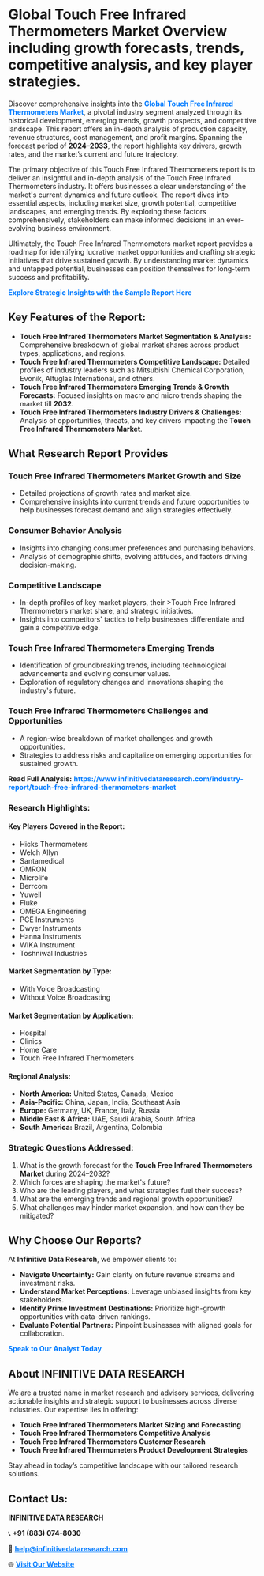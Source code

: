 <h1>Global Touch Free Infrared Thermometers Market Overview including growth forecasts, trends, competitive analysis, and key player strategies.</h1>
<p>
Discover comprehensive insights into the 
<a href="https://www.infinitivedataresearch.com/industry-report/touch-free-infrared-thermometers-market" rel="dofollow" style="color: #007BFF; text-decoration: none;"><strong>Global Touch Free Infrared Thermometers Market</strong></a>, a pivotal industry segment analyzed through its historical development, emerging trends, growth prospects, and competitive landscape. This report offers an in-depth analysis of production capacity, revenue structures, cost management, and profit margins. Spanning the forecast period of <strong>2024–2033</strong>, the report highlights key drivers, growth rates, and the market’s current and future trajectory.
</p>
<p>
The primary objective of this Touch Free Infrared Thermometers report is to deliver an insightful and in-depth analysis of the Touch Free Infrared Thermometers industry. It offers businesses a clear understanding of the market's current dynamics and future outlook. The report dives into essential aspects, including market size, growth potential, competitive landscapes, and emerging trends. By exploring these factors comprehensively, stakeholders can make informed decisions in an ever-evolving business environment.
</p>
<p>
Ultimately, the Touch Free Infrared Thermometers market report provides a roadmap for identifying lucrative market opportunities and crafting strategic initiatives that drive sustained growth. By understanding market dynamics and untapped potential, businesses can position themselves for long-term success and profitability.
</p>
<p>
<a href="https://www.infinitivedataresearch.com/request-sample/reportId=112519" style="color: #007BFF; text-decoration: none;"><strong>Explore Strategic Insights with the Sample Report Here</strong></a>
</p>

<h2>Key Features of the Report:</h2>
<ul>
<li><strong>Touch Free Infrared Thermometers Market Segmentation & Analysis:</strong> Comprehensive breakdown of global market shares across product types, applications, and regions.</li>
<li><strong>Touch Free Infrared Thermometers Competitive Landscape:</strong> Detailed profiles of industry leaders such as Mitsubishi Chemical Corporation, Evonik, Altuglas International, and others.</li>
<li><strong>Touch Free Infrared Thermometers Emerging Trends & Growth Forecasts:</strong> Focused insights on macro and micro trends shaping the market till <strong>2032</strong>.</li>
<li><strong>Touch Free Infrared Thermometers Industry Drivers & Challenges:</strong> Analysis of opportunities, threats, and key drivers impacting the <strong>Touch Free Infrared Thermometers Market</strong>.</li>
</ul>

<h2>What Research Report Provides</h2>
<h3>Touch Free Infrared Thermometers Market Growth and Size</h3>
<ul>
<li>Detailed projections of growth rates and market size.</li>
<li>Comprehensive insights into current trends and future opportunities to help businesses forecast demand and align strategies effectively.</li>
</ul>

<h3>Consumer Behavior Analysis</h3>
<ul>
<li>Insights into changing consumer preferences and purchasing behaviors.</li>
<li>Analysis of demographic shifts, evolving attitudes, and factors driving decision-making.</li>
</ul>

<h3>Competitive Landscape</h3>
<ul>
<li>In-depth profiles of key market players, their >Touch Free Infrared Thermometers market share, and strategic initiatives.</li>
<li>Insights into competitors' tactics to help businesses differentiate and gain a competitive edge.</li>
</ul>

<h3>Touch Free Infrared Thermometers Emerging Trends</h3>
<ul>
<li>Identification of groundbreaking trends, including technological advancements and evolving consumer values.</li>
<li>Exploration of regulatory changes and innovations shaping the industry's future.</li>
</ul>

<h3>Touch Free Infrared Thermometers Challenges and Opportunities</h3>
<ul>
<li>A region-wise breakdown of market challenges and growth opportunities.</li>
<li>Strategies to address risks and capitalize on emerging opportunities for sustained growth.</li>
</ul>
<p><strong>Read Full Analysis:</strong> <a href="https://www.infinitivedataresearch.com/industry-report/touch-free-infrared-thermometers-market" rel="dofollow" style="color: #007BFF; text-decoration: none;"><strong>https://www.infinitivedataresearch.com/industry-report/touch-free-infrared-thermometers-market</strong></a></p>
<h3>Research Highlights:</h3>
<h4>Key Players Covered in the Report:</h4>
<ul><li>Hicks Thermometers</li><li>Welch Allyn</li><li>Santamedical</li><li>OMRON</li><li>Microlife</li><li>Berrcom</li><li>Yuwell</li><li>Fluke</li><li>OMEGA Engineering</li><li>PCE Instruments</li><li>Dwyer Instruments</li><li>Hanna Instruments</li><li>WIKA Instrument</li><li>Toshniwal Industries</li></ul>
<h4>Market Segmentation by Type:</h4>
<ul><li>With Voice Broadcasting</li><li>Without Voice Broadcasting</li></ul>
<h4>Market Segmentation by Application:</h4>
<ul><li>Hospital</li><li>Clinics</li><li>Home Care</li><li>Touch Free Infrared Thermometers</li></ul>

<h4>Regional Analysis:</h4>
<ul>
<li><strong>North America:</strong> United States, Canada, Mexico</li>
<li><strong>Asia-Pacific:</strong> China, Japan, India, Southeast Asia</li>
<li><strong>Europe:</strong> Germany, UK, France, Italy, Russia</li>
<li><strong>Middle East & Africa:</strong> UAE, Saudi Arabia, South Africa</li>
<li><strong>South America:</strong> Brazil, Argentina, Colombia</li>
</ul>

<h3>Strategic Questions Addressed:</h3>
<ol>
<li>What is the growth forecast for the <strong>Touch Free Infrared Thermometers Market</strong> during 2024–2032?</li>
<li>Which forces are shaping the market's future?</li>
<li>Who are the leading players, and what strategies fuel their success?</li>
<li>What are the emerging trends and regional growth opportunities?</li>
<li>What challenges may hinder market expansion, and how can they be mitigated?</li>
</ol>

<h2>Why Choose Our Reports?</h2>
<p>At <strong>Infinitive Data Research</strong>, we empower clients to:</p>
<ul>
<li><strong>Navigate Uncertainty:</strong> Gain clarity on future revenue streams and investment risks.</li>
<li><strong>Understand Market Perceptions:</strong> Leverage unbiased insights from key stakeholders.</li>
<li><strong>Identify Prime Investment Destinations:</strong> Prioritize high-growth opportunities with data-driven rankings.</li>
<li><strong>Evaluate Potential Partners:</strong> Pinpoint businesses with aligned goals for collaboration.</li>
</ul>
<p><a href="https://www.infinitivedataresearch.com/industry-report/touch-free-infrared-thermometers-market" rel="dofollow" style="color: #007BFF; text-decoration: none;"><strong>Speak to Our Analyst Today</strong></a></p>

<h2>About INFINITIVE DATA RESEARCH</h2>
<p>We are a trusted name in market research and advisory services, delivering actionable insights and strategic support to businesses across diverse industries. Our expertise lies in offering:</p>
<ul>
<li><strong>Touch Free Infrared Thermometers Market Sizing and Forecasting</strong></li>
<li><strong>Touch Free Infrared Thermometers Competitive Analysis</strong></li>
<li><strong>Touch Free Infrared Thermometers Customer Research</strong></li>
<li><strong>Touch Free Infrared Thermometers Product Development Strategies</strong></li>
</ul>
<p>Stay ahead in today’s competitive landscape with our tailored research solutions.</p>

<h2>Contact Us:</h2>
<p><strong>INFINITIVE DATA RESEARCH</strong></p>
<p>📞 <strong>+91 (883) 074-8030</strong></p>
<p>📧 <strong><a href="mailto:help@infinitivedataresearch.com" style="color: #007BFF;">help@infinitivedataresearch.com</a></strong></p>
<p>🌐 <strong><a href="https://www.infinitivedataresearch.com" rel="dofollow" style="color: #007BFF;">Visit Our Website</a></strong></p>